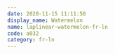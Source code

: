 ```yaml
---
date: 2020-11-15 11:11:50
display_name: Watermelon
name: laplinear-watermelon-fr-ln
code: a032
category: fr-ln
---
```

